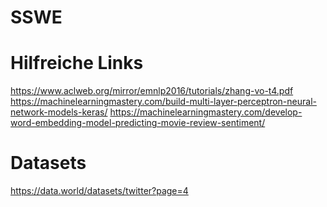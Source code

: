 # SSWE

# Hilfreiche Links
https://www.aclweb.org/mirror/emnlp2016/tutorials/zhang-vo-t4.pdf
https://machinelearningmastery.com/build-multi-layer-perceptron-neural-network-models-keras/
https://machinelearningmastery.com/develop-word-embedding-model-predicting-movie-review-sentiment/


# Datasets
https://data.world/datasets/twitter?page=4
